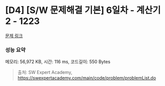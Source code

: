 # [D4] [S/W 문제해결 기본] 6일차 - 계산기2 - 1223 

[문제 링크](https://swexpertacademy.com/main/code/problem/problemDetail.do?contestProbId=AV14nnAaAFACFAYD) 

### 성능 요약

메모리: 56,972 KB, 시간: 116 ms, 코드길이: 550 Bytes



> 출처: SW Expert Academy, https://swexpertacademy.com/main/code/problem/problemList.do